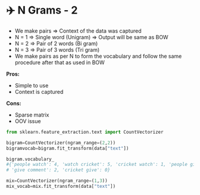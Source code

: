 # ✈️ N Grams - 2

* We make pairs ⇒ Context of the data was captured
* N = 1 ⇒ Single word (Unigram) ⇒ Output will be same as BOW
* N = 2 ⇒ Pair of 2 words (Bi gram)
* N = 3 ⇒ Pair of 3 words (Tri gram)
* We make pairs as per N to form the vocabulary and follow the same procedure after that as used in BOW

**Pros:**

* Simple to use
* Context is captured

**Cons:**

* Sparse matrix
* OOV issue

```python
from sklearn.feature_extraction.text import CountVectorizer

bigram=CountVectorizer(ngram_range=(2,2))
bigramvocab=bigram.fit_transform(data["text"])

bigram.vocabulary_
#{'people watch': 4, 'watch cricket': 5, 'cricket watch': 1, 'people give': 3,
# 'give comment': 2, 'cricket give': 0}

mix=CountVectorizer(ngram_range=(1,3))
mix_vocab=mix.fit_transform(data["text"])
```
